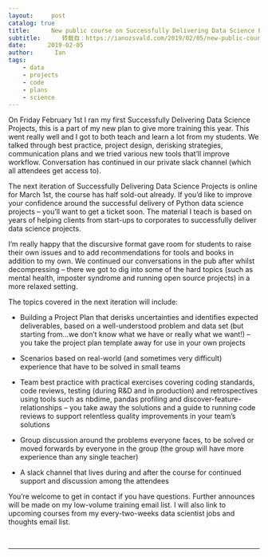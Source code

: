 ```yaml
---
layout:     post
catalog: true
title:      New public course on Successfully Delivering Data Science Projects for March 1st
subtitle:      转载自：https://ianozsvald.com/2019/02/05/new-public-course-on-successfully-delivering-data-science-projects-for-mar-1st/
date:      2019-02-05
author:      Ian
tags:
    - data
    - projects
    - code
    - plans
    - science
---
```


On Friday February 1st I ran my first Successfully Delivering Data Science Projects, this is a part of my new plan to give more training this year. This went really well and I got to both teach and learn a lot from my students. We talked through best practice, project design, derisking strategies, communication plans and we tried various new tools that’ll improve workflow. Conversation has continued in our private slack channel (which all attendees get access to).

The next iteration of Successfully Delivering Data Science Projects is online for March 1st, the course has half sold-out already. If you’d like to improve your confidence around the successful delivery of Python data science projects – you’ll want to get a ticket soon. The material I teach is based on years of helping clients from start-ups to corporates to successfully deliver data science projects.

I’m really happy that the discursive format gave room for students to raise their own issues and to add recommendations for tools and books in addition to my own. We continued our conversations in the pub after whilst decompressing – there we got to dig into some of the hard topics (such as mental health, imposter syndrome and running open source projects) in a more relaxed setting.

The topics covered in the next iteration will include:

- Building a Project Plan that derisks uncertainties and identifies expected deliverables, based on a well-understood problem and data set (but starting from…we don’t know what we have or really what we want!) – you take the project plan template away for use in your own projects

- Scenarios based on real-world (and sometimes very difficult) experience that have to be solved in small teams

- Team best practice with practical exercises covering coding standards, code reviews, testing (during R&D and in production) and retrospectives using tools such as nbdime, pandas profiling and discover-feature-relationships – you take away the solutions and a guide to running code reviews to support relentless quality improvements in your team’s solutions

- Group discussion around the problems everyone faces, to be solved or moved forwards by everyone in the group (the group will have more experience than any single teacher)

- A slack channel that lives during and after the course for continued support and discussion among the attendees


You’re welcome to get in contact if you have questions. Further announces will be made on my low-volume training email list. I will also link to upcoming courses from my every-two-weeks data scientist jobs and thoughts email list.

 

---
